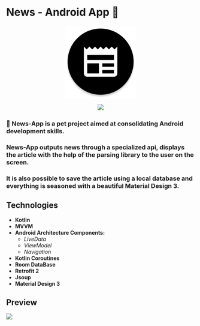 # **News** - Android App :robot: 

<p align="center">
    <img src="https://github.com/Buffersolve/News/blob/main/app/src/main/res/mipmap-xxxhdpi/ic_launcher_news_round.png?raw=true" />
</p>
<p align="center">
    <img src="https://img.shields.io/badge/Made-With%20LOVE-red?style=flat-square" />
</p>

### :newspaper: News-App is a pet project aimed at consolidating Android development skills. 
### News-App outputs news through a specialized api, displays the article with the help of the parsing library to the user on the screen.
### It is also possible to save the article using a local database and everything is seasoned with a beautiful Material Design 3.

## Technologies
+ **Kotlin**
+ **MVVM**
+ **Android Architecture Components:**
  + *LiveData*
  + *ViewModel*
  + *Navigation*
+ **Kotlin Coroutines**
+ **Room DataBase**
+ **Retrofit 2**
+ **Jsoup**
+ **Material Design 3**

## Preview

<img width="300" src="https://github.com/Buffersolve/News/blob/main/app/src/main/res/drawable/preview_readme.gif.gif?raw=true" />

